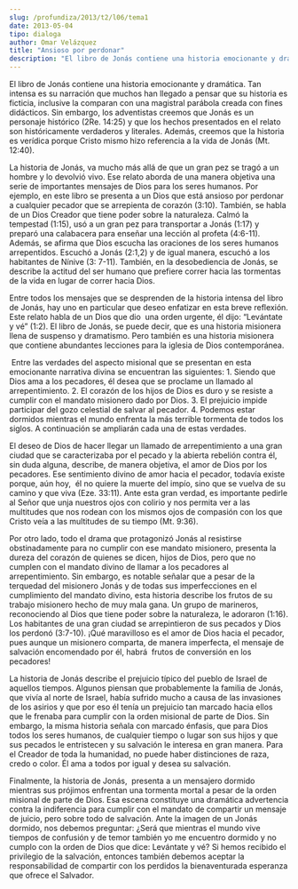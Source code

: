 ```yaml
---
slug: /profundiza/2013/t2/l06/tema1
date: 2013-05-04
tipo: dialoga
author: Omar Velázquez
title: "Ansioso por perdonar"
description: "El libro de Jonás contiene una historia emocionante y dramática. Tan intensa es  su narración que muchos han llegado a pensar que su historia es ficticia,  inclusive la comparan con una magistral parábola creada con fines didácticos.  Sin embargo, los adventistas creemos que J..."
---
```


El libro de Jonás contiene una historia emocionante y dramática. Tan intensa es su narración que muchos han llegado a pensar que su historia es ficticia, inclusive la comparan con una magistral parábola creada con fines didácticos. Sin embargo, los adventistas creemos que Jonás es un personaje histórico (2Re. 14:25) y que los hechos presentados en el relato son históricamente verdaderos y literales. Además, creemos que la historia es verídica porque Cristo mismo hizo referencia a la vida de Jonás (Mt. 12:40).

La historia de Jonás, va mucho más allá de que un gran pez se tragó a un hombre y lo devolvió vivo. Ese relato aborda de una manera objetiva una serie de importantes mensajes de Dios para los seres humanos. Por ejemplo, en este libro se presenta a un Dios que está ansioso por perdonar a cualquier pecador que se arrepienta de corazón (3:10). También, se habla de un Dios Creador que tiene poder sobre la naturaleza. Calmó la tempestad (1:15), usó a un gran pez para transportar a Jonás (1:17) y preparó una calabacera para enseñar una lección al profeta (4:6-11). Además, se afirma que Dios escucha las oraciones de los seres humanos arrepentidos. Escuchó a Jonás (2:1,2) y de igual manera, escuchó a los habitantes de Nínive (3: 7-11). También, en la desobediencia de Jonás, se describe la actitud del ser humano que prefiere correr hacia las tormentas de la vida en lugar de correr hacia Dios.

Entre todos los mensajes que se desprenden de la historia intensa del libro de Jonás, hay uno en particular que deseo enfatizar en esta breve reflexión. Este relato habla de un Dios que dio  una orden urgente, él dijo: “Levántate y vé” (1:2). El libro de Jonás, se puede decir, que es una historia misionera llena de suspenso y dramatismo. Pero también es una historia misionera que contiene abundantes lecciones para la iglesia de Dios contemporánea.

 Entre las verdades del aspecto misional que se presentan en esta emocionante narrativa divina se encuentran las siguientes: 1. Siendo que Dios ama a los pecadores, él desea que se proclame un llamado al arrepentimiento. 2. El corazón de los hijos de Dios es duro y se resiste a cumplir con el mandato misionero dado por Dios. 3. El prejuicio impide participar del gozo celestial de salvar al pecador. 4. Podemos estar dormidos mientras el mundo enfrenta la más terrible tormenta de todos los siglos. A continuación se ampliarán cada una de estas verdades.

El deseo de Dios de hacer llegar un llamado de arrepentimiento a una gran ciudad que se caracterizaba por el pecado y la abierta rebelión contra él, sin duda alguna, describe, de manera objetiva, el amor de Dios por los pecadores. Ese sentimiento divino de amor hacia el pecador, todavía existe porque, aún hoy,  él no quiere la muerte del impío, sino que se vuelva de su camino y que viva (Eze. 33:11). Ante esta gran verdad, es importante pedirle al Señor que unja nuestros ojos con colirio y nos permita ver a las multitudes que nos rodean con los mismos ojos de compasión con los que Cristo veía a las multitudes de su tiempo (Mt. 9:36).

Por otro lado, todo el drama que protagonizó Jonás al resistirse obstinadamente para no cumplir con ese mandato misionero, presenta la dureza del corazón de quienes se dicen, hijos de Dios, pero que no cumplen con el mandato divino de llamar a los pecadores al arrepentimiento. Sin embargo, es notable señalar que a pesar de la terquedad del misionero Jonás y de todas sus imperfecciones en el cumplimiento del mandato divino, esta historia describe los frutos de su trabajo misionero hecho de muy mala gana. Un grupo de marineros, reconociendo al Dios que tiene poder sobre la naturaleza, le adoraron (1:16). Los habitantes de una gran ciudad se arrepintieron de sus pecados y Dios los perdonó (3:7-10). ¡Qué maravilloso es el amor de Dios hacia el pecador, pues aunque un misionero comparta, de manera imperfecta, el mensaje de salvación encomendado por él, habrá  frutos de conversión en los pecadores!

La historia de Jonás describe el prejuicio típico del pueblo de Israel de aquellos tiempos. Algunos piensan que probablemente la familia de Jonás, que vivía al norte de Israel, había sufrido mucho a causa de las invasiones de los asirios y que por eso él tenía un prejuicio tan marcado hacia ellos que le frenaba para cumplir con la orden misional de parte de Dios. Sin embargo, la misma historia señala con marcado énfasis, que para Dios todos los seres humanos, de cualquier tiempo o lugar son sus hijos y que sus pecados le entristecen y su salvación le interesa en gran manera. Para el Creador de toda la humanidad, no puede haber distinciones de raza, credo o color. Él ama a todos por igual y desea su salvación.

Finalmente, la historia de Jonás,  presenta a un mensajero dormido mientras sus prójimos enfrentan una tormenta mortal a pesar de la orden misional de parte de Dios. Esa escena constituye una dramática advertencia contra la indiferencia para cumplir con el mandato de compartir un mensaje de juicio, pero sobre todo de salvación. Ante la imagen de un Jonás dormido, nos debemos preguntar: ¿Será que mientras el mundo vive tiempos de confusión y de temor también yo me encuentro dormido y no cumplo con la orden de Dios que dice: Levántate y vé? Si hemos recibido el privilegio de la salvación, entonces también debemos aceptar la responsabilidad de compartir con los perdidos la bienaventurada esperanza que ofrece el Salvador.
